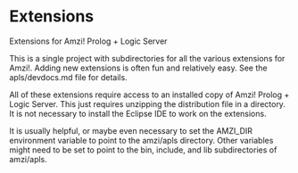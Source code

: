 # Extensions

Extensions for Amzi! Prolog + Logic Server

This is a single project with subdirectories for all the various extensions for Amzi!.  Adding new extensions is often fun and relatively easy.  See the apls/devdocs.md file for details.

All of these extensions require access to an installed copy of Amzi! Prolog + Logic Server.  This just requires unzipping the distribution file in a directory.  It is not necessary to install the Eclipse IDE to work on the extensions.

It is usually helpful, or maybe even necessary to set the AMZI_DIR environment variable to point to the amzi/apls directory.  Other variables might need to be set to point to the bin, include, and lib subdirectories of amzi/apls.

